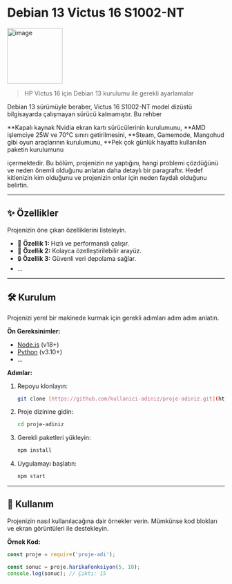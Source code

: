 # Debian 13 Victus 16 S1002-NT

<img width="128" height="128" alt="image" src="https://github.com/user-attachments/assets/010a91df-2c44-443f-9829-3fb4ab3d831a" />

> HP Victus 16 için Debian 13 kurulumu ile gerekli ayarlamalar

Debian 13 sürümüyle beraber, Victus 16 S1002-NT model dizüstü bilgisayarda çalışmayan sürücü kalmamıştır. Bu rehber

   **Kapalı kaynak Nvidia ekran kartı sürücülerinin kurulumunu,
   **AMD işlemciye 25W ve 70°C sınırı getirilmesini,
   **Steam, Gamemode, Mangohud gibi oyun araçlarının kurulumunu,
   **Pek çok günlük hayatta kullanılan paketin kurulumunu

içermektedir.
Bu bölüm, projenizin ne yaptığını, hangi problemi çözdüğünü ve neden önemli olduğunu anlatan daha detaylı bir paragraftır. Hedef kitlenizin kim olduğunu ve projenizin onlar için neden faydalı olduğunu belirtin.

---

## ✨ Özellikler

Projenizin öne çıkan özelliklerini listeleyin.

* 🚀 **Özellik 1:** Hızlı ve performanslı çalışır.
* 🎨 **Özellik 2:** Kolayca özelleştirilebilir arayüz.
* 🔒 **Özellik 3:** Güvenli veri depolama sağlar.
* ...

---

## 🛠️ Kurulum

Projenizi yerel bir makinede kurmak için gerekli adımları adım adım anlatın.

**Ön Gereksinimler:**
* [Node.js](https://nodejs.org/) (v18+)
* [Python](https://www.python.org/) (v3.10+)
* ...

**Adımlar:**
1.  Repoyu klonlayın:
    ```sh
    git clone [https://github.com/kullanici-adiniz/proje-adiniz.git](https://github.com/kullanici-adiniz/proje-adiniz.git)
    ```
2.  Proje dizinine gidin:
    ```sh
    cd proje-adiniz
    ```
3.  Gerekli paketleri yükleyin:
    ```sh
    npm install
    ```
4.  Uygulamayı başlatın:
    ```sh
    npm start
    ```

---

## 🚀 Kullanım

Projenizin nasıl kullanılacağına dair örnekler verin. Mümkünse kod blokları ve ekran görüntüleri ile destekleyin.

**Örnek Kod:**
```javascript
const proje = require('proje-adi');

const sonuc = proje.harikaFonksiyon(5, 10);
console.log(sonuc); // Çıktı: 15
